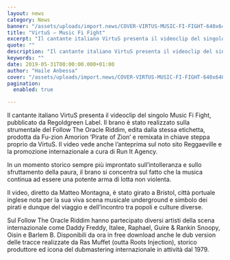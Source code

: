 ```yaml
---
layout: news
category: News
banner: "/assets/uploads/import.news/COVER-VIRTUS-MUSIC-FI-FIGHT-640x640.png"
title: "VirtuS – Music Fi Fight"
excerpt: "Il cantante italiano VirtuS presenta il videoclip del singolo Music Fi Fight, pubblicato da Regoldgreen Label. Il brano è stato realizzato sulla strumentale del Follow The Oracle Riddim, edita dalla stessa etichetta, prodotta da Fu-zion Amorion ‘Pirate of Zion’ e remixata in chiave steppa proprio da VirtuS. Il video vede anche l’anteprima sul noto sito [&hellip"
quote: ""
description: "Il cantante italiano VirtuS presenta il videoclip del singolo Music Fi Fight, pubblicato da Regoldgreen Label. Il brano è stato realizzato sulla strumentale del Follow The Oracle Riddim, edita dalla stessa etichetta, prodotta da Fu-zion Amorion ‘Pirate of Zion’ e remixata in chiave steppa proprio da VirtuS. Il video vede anche l’anteprima sul noto sito [&hellip"
keywords: ""
date: 2019-05-31T00:00:00.000+01:00
author: "Haile Anbessa"
cover: "/assets/uploads/import.news/COVER-VIRTUS-MUSIC-FI-FIGHT-640x640.png"
pagination:
  enabled: true

---
```


Il cantante italiano VirtuS presenta il videoclip del singolo Music Fi Fight, pubblicato da Regoldgreen Label. Il brano è stato realizzato sulla strumentale del Follow The Oracle Riddim, edita dalla stessa etichetta, prodotta da Fu-zion Amorion ‘Pirate of Zion’ e remixata in chiave steppa proprio da VirtuS. Il video vede anche l’anteprima sul noto sito Reggaeville e la promozione internazionale a cura di Run It Agency.

In un momento storico sempre più improntato sull’intolleranza e sullo sfruttamento della paura, il brano si concentra sul fatto che la musica continua ad essere una potente arma di lotta non violenta.

Il video, diretto da Matteo Montagna, è stato girato a Bristol, città portuale inglese nota per la sua viva scena musicale underground e simbolo dei pirati e dunque del viaggio e dell’incontro tra popoli e culture diverse.

Sul Follow The Oracle Riddim hanno partecipato diversi artisti della scena internazionale come Daddy Freddy, Italee, Raphael, Guire & Rankin Snoopy, Oisin e Barlem B. Disponibili da ora in free download anche le dub version delle tracce realizzate da Ras Muffet (outta Roots Injection), storico produttore ed icona del dubmastering internazionale in attività dal 1979.